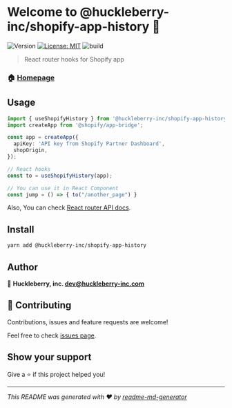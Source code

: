 # Welcome to @huckleberry-inc/shopify-app-history 👋
![Version](https://img.shields.io/badge/version-0.0.3-blue.svg?cacheSeconds=2592000)
[![License: MIT](https://img.shields.io/badge/License-MIT-yellow.svg)](#)
![build](https://github.com/huckleberry-inc/shopify-app-history/workflows/build/badge.svg)

> React router hooks for Shopify app

### 🏠 [Homepage](https://github.com/huckleberry-inc/shopify-app-history)

## Usage

```ts
import { useShopifyHistory } from '@huckleberry-inc/shopify-app-history';
import createApp from '@shopify/app-bridge';

const app = createApp({
  apiKey: 'API key from Shopify Partner Dashboard',
  shopOrigin,
});

// React hooks
const to = useShopifyHistory(app);

// You can use it in React Component
const jump = () => { to("/another_page") }
```

Also, You can check [React router API docs](https://reacttraining.com/react-router/web/guides/quick-start).

## Install

```sh
yarn add @huckleberry-inc/shopify-app-history
```

## Author

👤 **Huckleberry, inc. <dev@huckleberry-inc.com>**


## 🤝 Contributing

Contributions, issues and feature requests are welcome!

Feel free to check [issues page](https://github.com/huckleberry-inc/shopify-app-history/issues). 

## Show your support

Give a ⭐️ if this project helped you!


***
_This README was generated with ❤️ by [readme-md-generator](https://github.com/kefranabg/readme-md-generator)_
